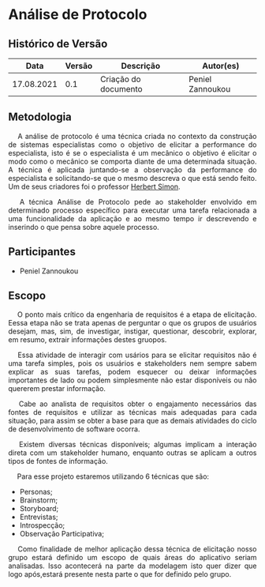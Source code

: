 # **Análise de Protocolo**
## Histórico de Versão
<table class="table table-striped border">
    <thead>
        <th>Data</th>
        <th>Versão </th>
        <th>Descrição</th>
        <th>Autor(es)</th>
    </thead>
    <tbody>
        <tr>
            <td> 17.08.2021 </td>
            <td> 0.1 </td>
            <td> Criação do documento </td>
            <td> Peniel Zannoukou </td>
        </tr>
    </tbody>
</table>

<div class="line"></div>

## Metodologia
<div>
     <p align="justify">&emsp;
        A análise de protocolo é uma técnica criada no contexto da construção de sistemas especialistas como o objetivo de elicitar a performance do especialista, isto é se o especialista é um mecânico o objetivo é elicitar o modo como o mecânico se comporta diante de uma determinada situação.  A técnica é aplicada juntando-se a observação da performance do especialista e solicitando-se que o mesmo descreva o que está sendo feito. Um de seus criadores foi o professor <a href="https://en.wikipedia.org/wiki/Herbert_A._Simon">Herbert Simon</a>.</p> 
      <p align="justify">&emsp;
        A técnica Análise de Protocolo pede ao stakeholder envolvido em determinado processo específico para executar
        uma tarefa relacionada a uma funcionalidade da aplicação e ao mesmo tempo ir descrevendo e inserindo o que pensa
        sobre aquele processo.</p>    
</div>
<div class="line"></div>

## Participantes

- Peniel Zannoukou
<div class="line"></div>

## Escopo

<div>
    <p align="justify">&emsp;
        O ponto mais crítico da engenharia de requisitos é a etapa de elicitação. Eessa etapa não se trata apenas de perguntar o que os grupos de usuários desejam, mas, sim, de investigar, instigar, questionar, descobrir, explorar, em resumo, extrair informações destes gruopos.
<p align="justify">&emsp;
Essa atividade de interagir com usários para se elicitar requisitos não é uma tarefa simples, pois os usuários e stakeholders nem sempre sabem explicar as suas tarefas, podem esquecer ou deixar informações importantes de lado ou podem simplesmente não estar disponíveis ou não quererem prestar informação.</p>

<p align="justify">&emsp;
Cabe ao analista de requisitos obter o engajamento necessários das fontes de requisitos e utilizar as técnicas mais adequadas para cada situação, para assim se obter a base para que as demais atividades do ciclo de desenvolvimento de software ocorra.</p>

<p align="justify">&emsp;
Existem diversas técnicas disponíveis; algumas implicam a interação direta com um stakeholder humano, enquanto outras se aplicam a outros tipos de fontes de informação.</p>

<p align="justify">&emsp;
          Para esse projeto estaremos utilizando 6 técnicas que são:

  - Personas;
  - Brainstorm;
  - Storyboard;
  - Entrevistas;
  - Introspecção;
  - Observação Participativa;</p>
    
<p align="justify">&emsp;
  Como finalidade de melhor aplicação dessa técnica de elicitação nosso grupo estará definido um escopo de quais áreas do aplicativo seriam analisadas. Isso acontecerá na parte da modelagem isto quer dizer que logo após,estará presente nesta parte o que for definido pelo grupo.</p>
</div>
